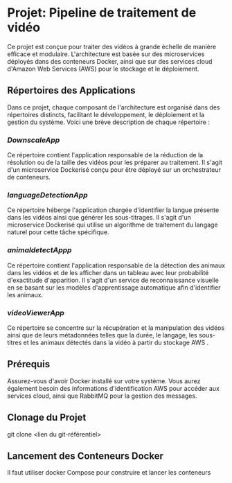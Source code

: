 # **Projet: Pipeline de traitement de vidéo**

Ce projet est conçue pour traiter des vidéos à grande échelle de manière efficace et modulaire. L'architecture est basée sur des microservices déployés dans des conteneurs Docker, ainsi que sur des services cloud d'Amazon Web Services (AWS) pour le stockage et le déploiement.

## **Répertoires des Applications**
Dans ce projet, chaque composant de l'architecture est organisé dans des répertoires distincts, facilitant le développement, le déploiement et la gestion du système. Voici une brève description de chaque répertoire :

### ***DownscaleApp***
Ce répertoire contient l'application responsable de la réduction de la résolution ou de la taille des vidéos pour les préparer au traitement. Il s'agit d'un microservice Dockerisé conçu pour être déployé sur un orchestrateur de conteneurs.

### ***languageDetectionApp***
Ce répertoire héberge l'application chargée d'identifier la langue présente dans les vidéos ainsi que générer les sous-titrages. Il s'agit d'un microservice Dockerisé qui utilise un algorithme de traitement du langage naturel pour cette tâche spécifique.

### ***animaldetectAppp***
Ce répertoire contient l'application responsable de la détection des animaux dans les vidéos et de les afficher dans un tableau avec leur probabilité d'exactitude d'apparition. Il s'agit d'un service de reconnaissance visuelle en se basant sur les modèles d'apprentissage automatique afin d'identifier les animaux.

### ***videoViewerApp***
Ce répertoire se concentre sur la récupération et la manipulation des vidéos ainsi que de leurs métadonnées telles que la durée, le langage, les sous-titres et les animaux détectés dans la vidéo à partir du stockage AWS . 

## **Prérequis**
Assurez-vous d'avoir Docker installé sur votre système. Vous aurez également besoin des informations d'identification AWS pour accéder aux services cloud, ainsi que RabbitMQ pour la gestion des messages.

## **Clonage du Projet**
git clone <lien du git-référentiel>

## **Lancement des Conteneurs Docker**

Il faut utiliser docker Compose pour construire et lancer les conteneurs

